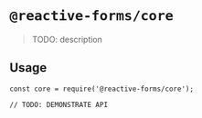 # `@reactive-forms/core`

> TODO: description

## Usage

```
const core = require('@reactive-forms/core');

// TODO: DEMONSTRATE API
```
